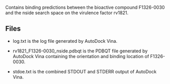 Contains binding predictions between the bioactive compound F1326-0030 and the nside search space on the virulence factor rv1821.

## Files

- log.txt is the log file generated by AutoDock Vina.

- rv1821_F1326-0030_nside.pdbqt is the PDBQT file generated by AutoDock Vina containing the orientation and binding location of F1326-0030.

- stdoe.txt is the combined STDOUT and STDERR output of AutoDock Vina.

